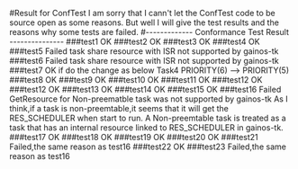 #Result for ConfTest
I am sorry that I cann't let the ConfTest code to be source open as some reasons.
But well I will give the test results and the reasons why some tests are failed.
#------------- Conformance Test Result ---------------
###test1   OK
###test2   OK
###test3   OK
###test4   OK
###test5   Failed
	task share resource with ISR not supported by gainos-tk
###test6   Failed
	task share resource with ISR not supported by gainos-tk
###test7   OK 
	if do the change as below
		Task4 PRIORITY(6)  --> PRIORITY(5)
###test8   OK
###test9   OK
###test10  OK
###test11  OK
###test12  OK
###test12  OK
###test13  OK
###test14  OK
###test15  OK
###test16  Failed
	GetResource for Non-preematble task was not supported by gainos-tk
	As I think,if a task is non-preemtable,it seems that it will get the RES_SCHEDULER when 
	start to run. A Non-preemtable task is treated as a task that has an internal resource 
	linked to RES_SCHEDULER in gainos-tk.
###test17  OK
###test18  OK
###test19  OK
###test20  OK
###test21  Failed,the same reason as test16
###test22  OK
###test23  Failed,the same reason as test16
